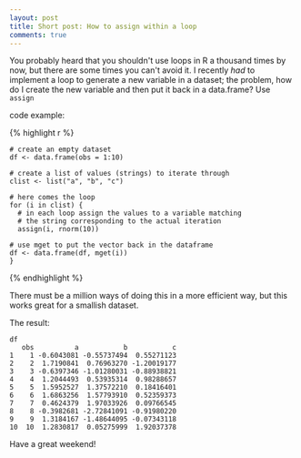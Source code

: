 ```yaml
---
layout: post
title: Short post: How to assign within a loop
comments: true
---
```



You probably heard that you shouldn't use loops in R a thousand times by now, but there are some times you can't avoid it. I recently *had* to implement a loop to generate a new variable in a dataset; the problem, how do I create the new variable and then put it back in a data.frame? Use `assign`

code example:

{% highlight r %}

    # create an empty dataset
    df <- data.frame(obs = 1:10)
    
    # create a list of values (strings) to iterate through
    clist <- list("a", "b", "c")
    
    # here comes the loop
    for (i in clist) {
      # in each loop assign the values to a variable matching
      # the string corresponding to the actual iteration
      assign(i, rnorm(10))
    
    # use mget to put the vector back in the dataframe
    df <- data.frame(df, mget(i))
    }

{% endhighlight %}

There must be a million ways of doing this in a more efficient way, but this works great for a smallish dataset.

The result:

    df
       obs          a           b           c
    1    1 -0.6043081 -0.55737494  0.55271123
    2    2  1.7190841  0.76963270 -1.20019177
    3    3 -0.6397346 -1.01280031 -0.88938821
    4    4  1.2044493  0.53935314  0.98288657
    5    5  1.5952527  1.37572210  0.18416401
    6    6  1.6863256  1.57793910  0.52359373
    7    7  0.4624379  1.97033926  0.09766545
    8    8 -0.3982681 -2.72841091 -0.91980220
    9    9  1.3184167 -1.48644095 -0.07343118
    10  10  1.2830817  0.05275999  1.92037378


Have a great weekend!